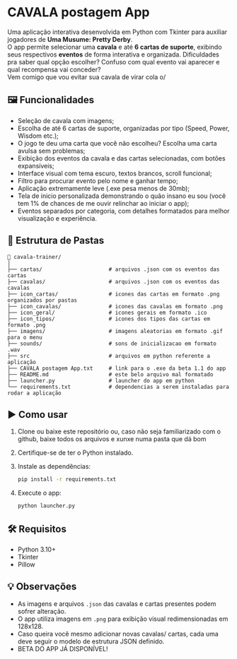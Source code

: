 # CAVALA postagem App

Uma aplicação interativa desenvolvida em Python com Tkinter para auxiliar jogadores de **Uma Musume: Pretty Derby**.<br>
O app permite selecionar uma **cavala** e até **6 cartas de suporte**, exibindo seus respectivos **eventos** de forma interativa e organizada.
Dificuldades pra saber qual opção escolher? Confuso com qual evento vai aparecer e qual recompensa vai conceder? <br>
Vem comigo que vou evitar sua cavala de virar cola o/ 

## 🖼️ Funcionalidades
- Seleção de cavala com imagens;
- Escolha de até 6 cartas de suporte, organizadas por tipo (Speed, Power, Wisdom etc.);
- O jogo te deu uma carta que você não escolheu? Escolha uma carta avulsa sem problemas;
- Exibição dos eventos da cavala e das cartas selecionadas, com botões expansíveis;
- Interface visual com tema escuro, textos brancos, scroll funcional;
- Filtro para procurar evento pelo nome e ganhar tempo;
- Aplicação extremamente leve (.exe pesa menos de 30mb);
- Tela de inicio personalizada demonstrando o quão insano eu sou (você tem 1% de chances de me ouvir relinchar ao iniciar o app);
- Eventos separados por categoria, com detalhes formatados para melhor visualização e experiência. 

## 📁 Estrutura de Pastas

```
📁 cavala-trainer/
│
├── cartas/                     # arquivos .json com os eventos das cartas
├── cavalas/                    # arquivos .json com os eventos das cavalas                   
├── icon_cartas/                # icones das cartas em formato .png organizados por pastas
├── icon_cavalas/               # icones das cavalas em formato .png
├── icon_geral/                 # icones gerais em formato .ico
├── icon_tipos/                 # icones dos tipos das cartas em formato .png
├── imagens/                    # imagens aleatorias em formato .gif para o menu
├── sounds/                     # sons de inicializacao em formato .wav
├── src                         # arquivos em python referente a aplicação
├── CAVALA postagem App.txt     # link para o .exe da beta 1.1 do app
├── README.md                   # este belo arquivo mal formatado
├── launcher.py                 # launcher do app em python
└── requirements.txt            # dependencias a serem instaladas para rodar a aplicação
```

## ▶️ Como usar
1. Clone ou baixe este repositório ou, caso não seja familiarizado com o github, baixe todos os arquivos e xunxe numa pasta que dá bom 
2. Certifique-se de ter o Python instalado.
3. Instale as dependências:

   ```bash
   pip install -r requirements.txt
   ```

4. Execute o app:
   ```bash
   python launcher.py
   ```

## 🛠️ Requisitos
- Python 3.10+
- Tkinter
- Pillow

## 💡 Observações
- As imagens e arquivos `.json` das cavalas e cartas presentes podem sofrer alteração.
- O app utiliza imagens em `.png` para exibição visual redimensionadas em 128x128.
- Caso queira você mesmo adicionar novas cavalas/ cartas, cada uma deve seguir o modelo de estrutura JSON definido.
- BETA DO APP JÁ DISPONÍVEL! 
